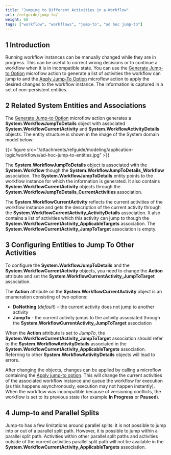 ```yaml
---
title: "Jumping to Different Activities in a Workflow"
url: /refguide/jump-to/
weight: 60
tags: ["workflow", "workflows", "jump-to", "ad hoc jump-to"]
---
```

## 1 Introduction
Running workflow instances can be manually changed while they are in progress. This can be useful to correct wrong decisions or to continue a workflow when it is in incompatible state. You can use the [Generate Jump-to Option](/refguide/generate-jump-to-options/) microflow action to generate a list of activities the workflow can jump to and the [Apply Jump-To Option](/refguide/apply-jump-to-option/) microflow action to apply the desired changes to the workflow instance. The information is captured in a set of non-persistent entities.

## 2 Related System Entities and Associations

The [Generate Jump-to Option](/refguide/generate-jump-to-options/) microflow action generates a **System.WorkflowJumpToDetails** object with associated **System.WorkflowCurrentActivity** and **System.WorkflowActivityDetails** objects. The entity structure is shown in the image of the System domain model below:

{{< figure src="/attachments/refguide/modeling/application-logic/workflows/ad-hoc-jump-to-entities.jpg" >}}

The **System.WorkflowJumpToDetails** object is associated with the **System.Workflow** though the **System.WorkflowJumpToDetails_Workflow** association. The **System.WorkflowJumpToDetails** entity points to the workflow instance for which the information is generated. It also contains **System.WorkflowCurrentActivity** objects through the **System.WorkflowJumpToDetails_CurrentActivities** association. 

The **System.WorkflowCurrentActivity** reflects the current activities of the workflow instance and gets the description of the current activity through the **System.WorkflowCurrentActivity_ActivityDetails** association. It also contains a list of activities which this activity can jump to though the **System.WorkflowCurrentActivity_ApplicableTargets** association. The **System.WorkflowCurrentActivity_JumpToTarget** association is empty.

## 3 Configuring Entities to Jump To Other Activities
To configure the **System.WorkflowJumpToDetails** and the **System.WorkflowCurrentActivity** objects, you need to change the **Action** attribute and set the **System.WorkflowCurrentActivity_JumpToTarget** association.

The **Action** attribute on the **System.WorkflowCurrentActivity** object is an enumeration consisting of two options:
* **DoNothing** (*default*) – the current activity does not jump to another activity
* **JumpTo** - the current activity jumps to the activity associated through the **System.WorkflowCurrentActivity_JumpToTarget** association

When the **Action** attribute is set to *JumpTo*, the **System.WorkflowCurrentActivity_JumpToTarget** association should refer to the **System.WorkflowActivityDetails** associated in the **System.WorkflowCurrentActivity_ApplicableTargets** association. Referring to other **System.WorkflowActivityDetails** objects will lead to errors.

After changing the objects, changes can be applied by calling a microflow containing the [Apply jump-to option](/refguide/apply-jump-to-option/). This will change the current activities of the associated workflow instance and queue the workflow for execution (as this happens asynchronously, execution may not happen instantly). When the workflow was incompatible because of versioning conflicts, the workflow is set to its previous state (for example **In Progress** or **Paused**).

## 4 Jump-to and Parallel Splits
Jump-to has a few limitations around parallel splits: it is not possible to jump into or out of a parallel split path. However, it is possible to jump within a parallel split path. Activities within other parallel split paths and activities outside of the current activities parallel split path will not be available in the **System.WorkflowCurrentActivity_ApplicableTargets** association.
